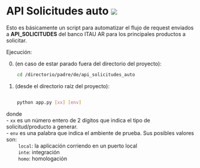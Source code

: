 # API Solicitudes auto ![](https://img.shields.io/github/v/release/lucianojadur/api_solicitudes_auto?color=brightgreen&style=plastic)


Esto es básicamente un script para automatizar el flujo de request enviados a **API_SOLICITUDES** del banco ITAU AR para los principales productos a solicitar.



Ejecución:

0. (en caso de estar parado fuera del directorio del proyecto):
```bash
    cd /directorio/padre/de/api_solicitudes_auto
```
1. (desde el directorio raíz del proyecto):
```bash

    python app.py [xx] [env]
```

donde  
    - ```xx``` es un número entero de 2 dígitos que indica el tipo de solicitud/producto a generar.  
    - ```env``` es una palabra que indica el ambiente de prueba. Sus posibles valores son:  
    &emsp;&emsp; ```local```: la aplicación corriendo en un puerto local  
    &emsp;&emsp; ```inte```: integración  
    &emsp;&emsp; ```homo```: homologación

